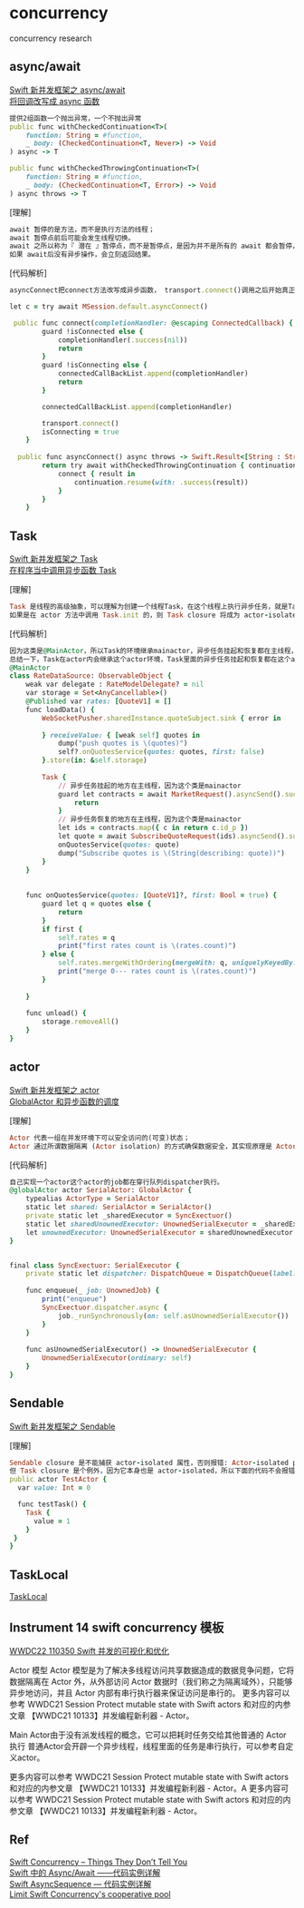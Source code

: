 # concurrency
concurrency research


## async/await
[Swift 新并发框架之 async/await](https://juejin.cn/post/7076733264798416926) <br>
[将回调改写成 async 函数](https://www.bennyhuo.com/book/swift-coroutines/02-wrap-callback.html) <br>
``` ruby
提供2组函数一个抛出异常，一个不抛出异常
public func withCheckedContinuation<T>(
    function: String = #function, 
    _ body: (CheckedContinuation<T, Never>) -> Void
) async -> T

public func withCheckedThrowingContinuation<T>(
    function: String = #function, 
    _ body: (CheckedContinuation<T, Error>) -> Void
) async throws -> T
```

[理解]
``` ruby
await 暂停的是方法，而不是执行方法的线程；
await 暂停点前后可能会发生线程切换。
await 之所以称为『 潜在 』暂停点，而不是暂停点，是因为并不是所有的 await 都会暂停，只有遇到类似 IO、手动起子线程等情况时才会暂停当前调用栈的运行。
如果 await后没有异步操作，会立刻返回结果。
```
[代码解析]
``` ruby
asyncConnect把connect方法改写成异步函数， transport.connect()调用之后开始真正的暂停，因为transport.connect()是子线程异步操作

let c = try await MSession.default.asyncConnect()

 public func connect(completionHandler: @escaping ConnectedCallback) {
        guard !isConnected else {
            completionHandler(.success(nil))
            return
        }
        guard !isConnecting else {
            connectedCallBackList.append(completionHandler)
            return
        }

        connectedCallBackList.append(completionHandler)

        transport.connect()
        isConnecting = true
    }
    
  public func asyncConnect() async throws -> Swift.Result<[String : String]?, MError>  {
        return try await withCheckedThrowingContinuation { continuation in
            connect { result in
                continuation.resume(with: .success(result))
            }
        }
    }
```


## Task
[Swift 新并发框架之 Task](https://juejin.cn/post/7084640887250092062/) <br>
[在程序当中调用异步函数 Task](https://www.bennyhuo.com/book/swift-coroutines/03-call-async-func.html#%E4%BD%BF%E7%94%A8-task) <br>

[理解]
``` ruby
Task 是线程的高级抽象，可以理解为创建一个线程Task，在这个线程上执行异步任务，就是Task的闭包里执行的任务在这个线程上。
如果是在 actor 方法中调用 Task.init 的，则 Task closure 将成为 actor-isolated。Task继承这个actor环境， Task里面异步任务挂起和暂停的地方都在这个actor 线程上
```
[代码解析]
``` ruby
因为这类是@MainActor，所以Task的环境继承mainactor，异步任务挂起和恢复都在主线程，异步任务恢复之后可以访问mainactor的isolated属性
总结一下，Task在actor内会继承这个actor环境，Task里面的异步任务挂起和恢复都在这个actor线程内，也可以访问这个actor的isolated属性
@MainActor
class RateDataSource: ObservableObject {
    weak var delegate : RateModelDelegate? = nil
    var storage = Set<AnyCancellable>()
    @Published var rates: [QuoteV1] = []
    func loadData() {
        WebSocketPusher.sharedInstance.quoteSubject.sink { error in
            
        } receiveValue: { [weak self] quotes in
            dump("push quotes is \(quotes)")
            self?.onQuotesService(quotes: quotes, first: false)
        }.store(in: &self.storage)
        
        Task {
            // 异步任务挂起的地方在主线程，因为这个类是mainactor
            guard let contracts = await MarketRequest().asyncSend().success?.data?.contracts else {
                return
            }
            // 异步任务恢复的地方在主线程，因为这个类是mainactor
            let ids = contracts.map({ c in return c.id_p })
            let quote = await SubscribeQuoteRequest(ids).asyncSend().success?.data?.quotes
            onQuotesService(quotes: quote)
            dump("Subscribe quotes is \(String(describing: quote))")
        }
    }
    
    
    func onQuotesService(quotes: [QuoteV1]?, first: Bool = true) {
        guard let q = quotes else {
            return
        }
        if first {
            self.rates = q
            print("first rates count is \(rates.count)")
        } else {
            self.rates.mergeWithOrdering(mergeWith: q, uniquelyKeyedBy: \.contractId)
            print("merge 0--- rates count is \(rates.count)")
        }
      
    }
    
    func unload() {
        storage.removeAll()
    }
}

``` 
## actor
[Swift 新并发框架之 actor](https://juejin.cn/post/7076738494869012494) <br>
[GlobalActor 和异步函数的调度](https://www.bennyhuo.com/book/swift-coroutines/07-globalactor.html) <br>

[理解]
``` ruby
Actor 代表一组在并发环境下可以安全访问的(可变)状态；
Actor 通过所谓数据隔离 (Actor isolation) 的方式确保数据安全，其实现原理是 Actor 内部维护了一个串行队列 (mailbox)，所有涉及数据安全的外部调用都要入队，即它们都是串行执行的。
```

[代码解析]
``` ruby
自己实现一个actor这个actor的job都在穿行队列dispatcher执行。
@globalActor actor SerialActor: GlobalActor {
    typealias ActorType = SerialActor
    static let shared: SerialActor = SerialActor()
    private static let _sharedExecutor = SyncExectuor()
    static let sharedUnownedExecutor: UnownedSerialExecutor = _sharedExecutor.asUnownedSerialExecutor()
    let unownedExecutor: UnownedSerialExecutor = sharedUnownedExecutor
}


final class SyncExectuor: SerialExecutor {
    private static let dispatcher: DispatchQueue = DispatchQueue(label: "momiji.session.actior")
    
    func enqueue(_ job: UnownedJob) {
        print("enqueue")
        SyncExectuor.dispatcher.async {
            job._runSynchronously(on: self.asUnownedSerialExecutor())
        }
    }
    
    func asUnownedSerialExecutor() -> UnownedSerialExecutor {
        UnownedSerialExecutor(ordinary: self)
    }
}
```
## Sendable
[Swift 新并发框架之 Sendable](https://juejin.cn/post/7076741945820872717/) <br>

[理解]
``` ruby
Sendable closure 是不能捕获 actor-isolated 属性，否则报错: Actor-isolated property 'x' can not be referenced from a Sendable closure。
但 Task closure 是个例外，因为它本身也是 actor-isolated，所以下面的代码不会报错：
public actor TestActor {
  var value: Int = 0

  func testTask() {
    Task {
      value = 1
    }
 }
}
```
## TaskLocal
[TaskLocal](https://www.bennyhuo.com/book/swift-coroutines/08-tasklocal.html) <br>


## Instrument 14 swift concurrency 模板
[WWDC22 110350 Swift 并发的可视化和优化](https://xiaozhuanlan.com/topic/0186237549) <br>

Actor 模型
Actor 模型是为了解决多线程访问共享数据造成的数据竞争问题，它将数据隔离在 Actor 外，从外部访问 Actor 数据时（我们称之为隔离域外），只能够异步地访问，并且 Actor 内部有串行执行器来保证访问是串行的。
更多内容可以参考 WWDC21 Session Protect mutable state with Swift actors 和对应的内参文章 【WWDC21 10133】并发编程新利器 - Actor。

Main Actor由于没有派发线程的概念，它可以把耗时任务交给其他普通的 Actor 执行
普通Actor会开辟一个异步线程，线程里面的任务是串行执行，可以参考自定义actor。

更多内容可以参考 WWDC21 Session Protect mutable state with Swift actors 和对应的内参文章 【WWDC21 10133】并发编程新利器 - Actor。A
更多内容可以参考 WWDC21 Session Protect mutable state with Swift actors 和对应的内参文章 【WWDC21 10133】并发编程新利器 - Actor。

## Ref
[Swift Concurrency – Things They Don’t Tell You](https://wojciechkulik.pl/ios/swift-concurrency-things-they-dont-tell-you) <br>
[Swift 中的 Async/Await ——代码实例详解](https://www.51cto.com/article/740241.html) <br>
[Swift AsyncSequence — 代码实例详解](https://mp.weixin.qq.com/s/7HuYcMFCjqEhRHWlPc3ydA) <br>
[Limit Swift Concurrency's cooperative pool](https://alejandromp.com/blog/limit-swift-concurrency-cooperative-pool/) <br>
